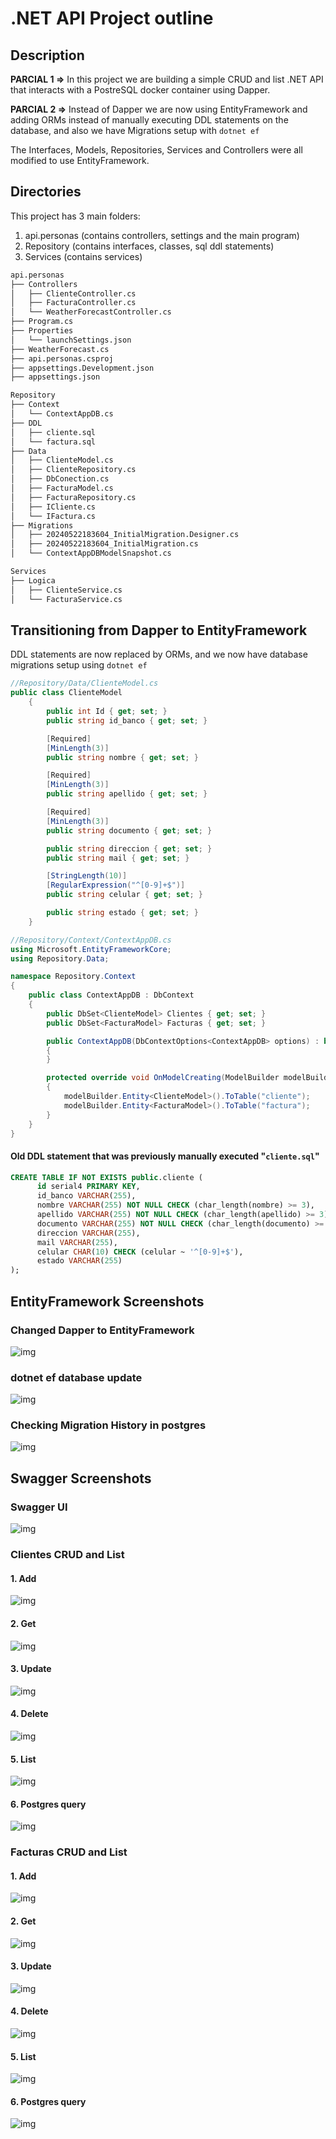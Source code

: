 # .NET API Project outline

## Description
**PARCIAL 1 =>** In this project we are building a simple CRUD and list .NET API that interacts with a PostreSQL docker container using Dapper.

**PARCIAL 2 =>** Instead of Dapper we are now using EntityFramework and adding ORMs instead of manually executing DDL statements on the database, and also we have Migrations setup with ```dotnet ef```

The Interfaces, Models, Repositories, Services and Controllers were all modified to use EntityFramework.

## Directories

This project has 3 main folders:

1. api.personas (contains controllers, settings and the main program)
2. Repository (contains interfaces, classes, sql ddl statements)
3. Services (contains services)

```bash
api.personas
├── Controllers
│   ├── ClienteController.cs
│   ├── FacturaController.cs
│   └── WeatherForecastController.cs
├── Program.cs
├── Properties
│   └── launchSettings.json
├── WeatherForecast.cs
├── api.personas.csproj
├── appsettings.Development.json
├── appsettings.json 
```
  
```bash
Repository
├── Context
│   └── ContextAppDB.cs
├── DDL
│   ├── cliente.sql
│   └── factura.sql
├── Data
│   ├── ClienteModel.cs
│   ├── ClienteRepository.cs
│   ├── DbConection.cs
│   ├── FacturaModel.cs
│   ├── FacturaRepository.cs
│   ├── ICliente.cs
│   └── IFactura.cs
├── Migrations
│   ├── 20240522183604_InitialMigration.Designer.cs
│   ├── 20240522183604_InitialMigration.cs
│   └── ContextAppDBModelSnapshot.cs
```
```bash
Services
├── Logica
│   ├── ClienteService.cs
│   └── FacturaService.cs
```
## Transitioning from Dapper to EntityFramework

DDL statements are now replaced by ORMs, and we now have database migrations setup using ```dotnet ef```

```C#
//Repository/Data/ClienteModel.cs
public class ClienteModel
    {
        public int Id { get; set; }
        public string id_banco { get; set; }

        [Required]
        [MinLength(3)]
        public string nombre { get; set; }

        [Required]
        [MinLength(3)]
        public string apellido { get; set; }

        [Required]
        [MinLength(3)]
        public string documento { get; set; }

        public string direccion { get; set; }
        public string mail { get; set; }

        [StringLength(10)]
        [RegularExpression("^[0-9]+$")]
        public string celular { get; set; }

        public string estado { get; set; }
    }
```
```C#
//Repository/Context/ContextAppDB.cs
using Microsoft.EntityFrameworkCore;
using Repository.Data;

namespace Repository.Context
{
    public class ContextAppDB : DbContext
    {
        public DbSet<ClienteModel> Clientes { get; set; }
        public DbSet<FacturaModel> Facturas { get; set; } 

        public ContextAppDB(DbContextOptions<ContextAppDB> options) : base(options)
        {
        }

        protected override void OnModelCreating(ModelBuilder modelBuilder)
        {
            modelBuilder.Entity<ClienteModel>().ToTable("cliente");
            modelBuilder.Entity<FacturaModel>().ToTable("factura");
        }
    }
}
```

#### Old DDL statement that was previously manually executed "```cliente.sql```"
```sql
CREATE TABLE IF NOT EXISTS public.cliente (
      id serial4 PRIMARY KEY,
      id_banco VARCHAR(255),
      nombre VARCHAR(255) NOT NULL CHECK (char_length(nombre) >= 3),
      apellido VARCHAR(255) NOT NULL CHECK (char_length(apellido) >= 3),
      documento VARCHAR(255) NOT NULL CHECK (char_length(documento) >= 3),
      direccion VARCHAR(255),
      mail VARCHAR(255),
      celular CHAR(10) CHECK (celular ~ '^[0-9]+$'),
      estado VARCHAR(255)
);
```
## EntityFramework Screenshots 
### Changed Dapper to EntityFramework
![img](Swagger_screenshots/ef1.png)

### dotnet ef database update
![img](Swagger_screenshots/ef2.png)

### Checking Migration History in postgres
![img](Swagger_screenshots/ef3.png)
## Swagger Screenshots

### Swagger UI
![img](Swagger_screenshots/swaggerUI.png)

### Clientes CRUD and List

#### 1. Add
![img](Swagger_screenshots/Cadd.png)
#### 2. Get
![img](Swagger_screenshots/Cget.png)
#### 3. Update
![img](Swagger_screenshots/Cupdate.png)
#### 4. Delete
![img](Swagger_screenshots/Cdelete.png)
#### 5. List
![img](Swagger_screenshots/Clist.png)
#### 6. Postgres query
![img](Swagger_screenshots/Cquery.png)

### Facturas CRUD and List

#### 1. Add
![img](Swagger_screenshots/Fadd.png)
#### 2. Get
![img](Swagger_screenshots/Fget.png)
#### 3. Update
![img](Swagger_screenshots/Fupdate.png)
#### 4. Delete
![img](Swagger_screenshots/Fdelete.png)
#### 5. List
![img](Swagger_screenshots/Flist.png)
#### 6. Postgres query
![img](Swagger_screenshots/Fquery.png)
